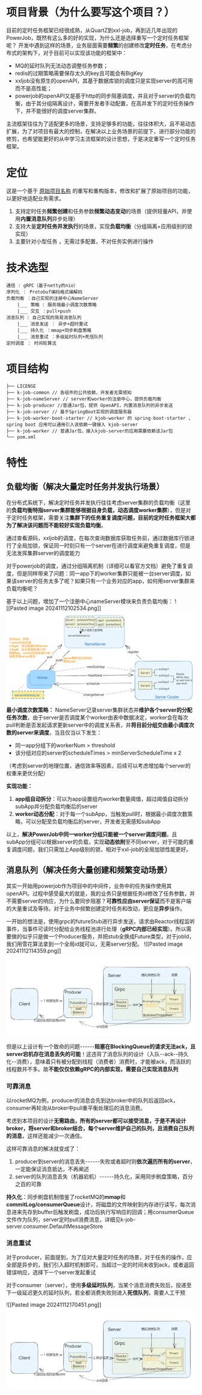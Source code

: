 # 项目背景（为什么要写这个项目？）
目前的定时任务框架已经很成熟，从QuartZ到xxl-job，再到近几年出现的PowerJob，既然有这么多的好的实现，为什么还是选择重写一个定时任务框架呢？
开发中遇到这样的场景，业务层面需要**频繁**的创建修改**定时任务**，在考虑分布式的架构下，对于目前可以实现该功能的框架中：

- MQ的延时队列无法动态调整任务参数；
- redis的过期策略需要保存太久的key且可能会有BigKey
- xxljob没有原生的openAPI，其基于数据库锁的调度只是实现server的高可用而不是高性能；
- powerjob的openAPI又是基于http的同步阻塞调度，并且对于server的负载均衡，由于其分组隔离设计，需要开发者手动配置，在高并发下的定时任务操作下，并不能很好的调度server集群。

主流框架往往为了适配更多的场景，支持足够多的功能，往往体积大，且不易动态扩展，为了对项目有最大的控制，在解决以上业务场景的前提下，进行部分功能的修剪，也希望能更好的从中学习主流框架的设计思想，于是决定重写一个定时任务框架。

# 定位
这是一个基于 [原始项目名称](原始项目链接) 的重写和重构版本，修改和扩展了原始项目的功能，以更好地适配业务需求。
1. 支持定时任务**频繁创建**和任务参数**频繁动态变动**的场景（提供轻量API，并使用**内置消息队列**异步处理）
2. 支持大量**定时任务并发执行**的场景，实现**负载均衡**（分组隔离+应用级别的锁实现）
3. 主要针对小型任务 ，无需过多配置，不对任务实例进行操作

# 技术选型
```
通信 : gRPC（基于netty的nio）
序列化 ： Protobuf编码格式编解码
负载均衡 ：自己实现的注册中心NameServer
	|___ 策略 : 服务端最小调度次数策略
	|___ 交互 ：pull+push
消息队列 : 自己实现的简易消息队列
	|___ 消息发送 ： 异步+超时重试
	|___ 持久化 ：mmap+同步刷盘策略
	|___ 消息重试 ：多级延时队列+死信队列
定时调度 ： 时间轮算法
```
# 项目结构
```
├── LICENSE
├── k-job-common // 各组件的公共依赖，开发者无需感知
├── k-job-nameServer // server和worker的注册中心，提供负载均衡
├── k-job-producer //普通Jar包，提供 OpenAPI，内置消息队列的异步发送
├── k-job-server // 基于SpringBoot实现的调度服务器
├── k-job-worker-boot-starter // kjob-worker 的 spring-boot-starter ，spring boot 应用可以通用引入该依赖一键接入 kjob-server 
├── k-job-worker // 普通Jar包，接入kjob-server的应用需要依赖该Jar包
└── pom.xml
```
# 特性

## 负载均衡（解决大量定时任务并发执行场景）

在分布式系统下，解决定时任务并发执行往往考虑server集群的负载均衡（这里的**负载均衡特指server集群能够根据自身负载，动态调度worker集群**），但是对于定时任务框架，需要关注**集群下的任务重复调度问题，目前的定时任务框架大都为了解决该问题而不能较好实现负载均衡**。

通过查看源码，xxljob的调度，在每次查询数据库获取任务前，通过数据库行锁进行了全局加锁，保证同一时刻只有一个server在进行调度来避免重复调度，但是无法发挥集群server的调度能力

对于powerjob的调度，通过分组隔离机制（详细可以看官方文档）避免了重复调度，但是同样带来了问题：同一app下的worker集群只能被一台server调度，如果该server的任务太多了呢？如果只有一个业务对应的app，如何用server集群来负载均衡呢？

基于以上问题，增加了一个注册中心nameServer模块来负责负载均衡：
![[Pasted image 20241112102534.png]]
![img.png](others%2Fimages%2Fimg.png)
**最小调度次数策略：** NameServer记录server集群状态并**维护各个server的分配任务次数**，由于server是否调度某个worker由表中数据决定，worker会在每次pull判断是否发起请求更新server中的调度关系表，并**将目前分组交由最小调度次数的server来调度**，当且仅当以下发生：
- 同一app分组下的workerNum > threshold
- 该分组对应的server的scheduleTimes > minServerScheduleTime x 2

（考虑到server的地理位置，通信效率等因素，后续可以考虑增加每个server的权重来更优分配）

**实现功能：**
1. **app组自动拆分**：可以为app设置组内worker数量阈值，超过阈值自动拆分subApp并分配负载均衡后的server
2. **worker动态分配**：对于每一个subApp，当触发pull时，根据最小调度次数策略，可以分配至负载均衡后的server，开发者无需感知subApp


以上，**解决PowerJob中同一worker分组只能被一个server调度问题**，且subApp分组可以根据server的负载，实现**动态依附**至不同server，对于可能的重复调度问题，我们只需加上App级别的锁，相对于xxl-job的全局加锁性能更好。

## 消息队列（解决任务大量创建和频繁变动场景）

其实一开始用powerjob作为项目中的中间件，业务中的任务操作使用其openAPI。过程中感受最大的就是，我的业务只是根据任务id修改了任务参数，并不需要server的响应，为什么要同步阻塞？**可靠性应由server保证**而不是客户端的大量重试及等待。对于业务中频繁创建定时任务和改动，更应是**异步**操作。

一开始的想法是，使用grpc的futureStub进行异步发送，请求由Reactor线程监听事件，当事件可读时分配给业务线程池进行处理（**gRPC内部已经实现**）。所以需要做的似乎只是做一个Producer服务，并把stub全换成Future类型，对于jobId，我们用雪花算法拿到一个全局id就可以，无需server分配。
![[Pasted image 20241112114359.png]]
![img2.png](others%2Fimages%2Fimg2.png)

但是以上设计有一个致命的问题------**阻塞在BlockingQueue的请求无法ack，且server宕机存在消息丢失的可能**！这违背了消息队列的设计（入队--ack--持久化--消费），意味着只有被分配到线程（消费者）消费时，才能被ack，而活跃的线程数并不多。故**不能仅仅依赖gRPC的内部实现，需要自己实现消息队列**


### 可靠消息
以rocketMQ为例，producer的消息会先到达broker中的队列后返回ack，consumer再轮询从broker中pull重平衡处理后的消息消费。

考虑到本项目的设计**无需路由，所有的server都可以接受消息，于是不再设计broker，将server和broker结合，每个server维护自己的队列，且消费自己队列的消息**，这样还能减少一次通信。

这样可靠消息的解决就变成了：
1. producer到server的消息丢失------失败或者超时则**依次遍历所有的server**，一定能保证消息抵达，不再阐述
2. server的队列消息丢失（机器宕机）------持久化，采用同步刷盘策略，百分之百的可靠

**持久化**：同步刷盘机制借鉴了rocketMQ的**mmap**和**commitLog/consumerQueue**设计，将磁盘的文件映射到内存进行读写，每次消息进来先存到buffer后触发刷盘，成功后执行写响应的回调；用consumerQueue文件作为队列，server定时pull消费消息，详细见k-job-server.consumer.DefaultMessageStore
### 消息重试
对于producer，前面提到，为了应对大量定时任务的场景，对于任务的操作，应全部是异步的，我们引入超时机制即可，当超过一定的时间未收到ack，或者返回错误响应，选择下一个server发起重试

对于consumer（server），使用**多级延时队列**，当某个消息消费失败后，投递至下一级延迟更久的延时队列，若全都消费失败则进入**死信队列**，需要人工干预

![[Pasted image 20241112170451.png]]
![img2.png](others%2Fimages%2Fimg2.png)